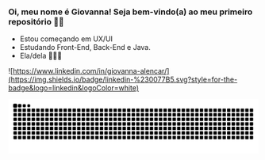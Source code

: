 ### Oi, meu nome é Giovanna! Seja bem-vindo(a) ao meu primeiro repositório 🙋🏼

- Estou começando em UX/UI
- Estudando Front-End, Back-End e Java.
- Ela/dela 👩🏼‍💻

![https://www.linkedin.com/in/giovanna-alencar/](https://img.shields.io/badge/linkedin-%230077B5.svg?style=for-the-badge&logo=linkedin&logoColor=white)



![snake gif](https://github.com/giovannalencar/GIOVANNALENCAR/blob/output/github-contribution-grid-snake.svg)


